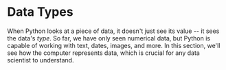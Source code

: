 Data Types
==========

When Python looks at a piece of data, it doesn't just see its value -- it sees the data's *type*. So far, we have only seen numerical data, but Python is capable of working with text, dates, images, and more. In this section, we'll see how the computer represents data, which is crucial for any data scientist to understand.